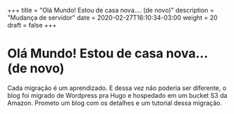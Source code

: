 +++
title = "Olá Mundo! Estou de casa nova.... (de novo)"
description = "Mudança de servidor"
date = 2020-02-27T16:10:34-03:00
weight = 20
draft = false
+++


# Olá Mundo! Estou de casa nova... (de novo)

Cada migração é um aprendizado. E dessa vez não poderia ser diferente, o blog foi migrado de Wordpress pra Hugo e hospedado em um bucket S3 da Amazon.
Prometo um blog com os detalhes e um tutorial dessa migração.